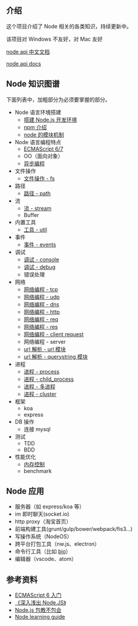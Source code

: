 ## 介绍

这个项目介绍了 Node 相关的各类知识，持续更新中。

该项目对 Windows 不友好，对 Mac 友好

[node api 中文文档](http://nodejs.cn/api/)

[node api docs](https://nodejs.org/en/docs/)

## Node 知识图谱

下面列表中，加粗部分为必须要掌握的部分。

+   Node 语言环境搭建
    +   [搭建 Node.js 开发环境](./搭建Node.js开发环境)
    +   [npm 介绍](./npm介绍)
    +   [node 的模块机制](./node的模块机制)
+   Node 语言编程特点
    +   [ECMAScript 6/7](http://es6.ruanyifeng.com/)
    +   OO（面向对象）
    +   [异步编程](./异步编程)
+   文件操作
    +   [文件操作 - fs](./文件操作-fs)
+   路径
    +   [路径 - path](./路径-path)
+   流
    +   [流 - stream](./流-stream)
    +   Buffer
+   内置工具
    +   [工具 - util](./工具-util)
+   事件
    +   [事件 - events](./事件-events)
+   调试
    +   [调试 - console](./调试-console)
    +   [调试 - debug](./调试-debug)
    +   错误处理
+   网络
    +   [网络编程 - tcp](./网络编程-tcp)
    +   [网络编程 - udp](./网络编程-udp)
    +   [网络编程 - dns](./网络编程-dns)
    +   [网络编程 - http](./网络编程-http)
    +   [网络编程 - req](./网络编程-req)
    +   [网络编程 - res](./网络编程-res)
    +   [网络编程 - client request](./网络编程-client-request)
    +   网络编程 - server
    +   [url 解析 - url 模块](./url解析-url模块)
    +   [url 解析 - querystring 模块](./url解析-querystring模块)
+   进程
    +   [进程 - process](./进程-process)
    +   [进程 - child_process](./进程-child_process)
    +   [进程 - 多进程](./进程-多进程)
    +   [进程 - cluster](./进程-cluster)
+   框架
    +   koa
    +   express
+   DB 操作
    +   连接 mysql
+   测试
    +   TDD
    +   BDD
+   性能优化
    +   [内存控制](./内存控制)
    +   benchmark

## Node 应用

+   服务器（如 express/koa 等）
+   im 即时聊天(socket.io)
+   http proxy（淘宝首页）
+   前端构建工具(grunt/gulp/bower/webpack/fis3...)
+   写操作系统（NodeOS）
+   跨平台打包工具（nw.js、electron）
+   命令行工具（比如 [bio](https://github.com/weidian-inc/bio-cli)）
+   编辑器（vscode、atom）

## 参考资料

+   [ECMAScript 6 入门](http://es6.ruanyifeng.com/)
+   [《深入浅出 Node.JS》](https://www.amazon.cn/dp/B00GOM5IL4/ref=sr_1_1?ie=UTF8&qid=1523943449&sr=8-1&keywords=%E6%B7%B1%E5%85%A5%E6%B5%85%E5%87%BAnode.js)
+   [Node.js 包教不包会](https://github.com/alsotang/node-lessons)
+   [Node learning guide](https://github.com/chyingp/nodejs-learning-guide/blob/master/README.md)